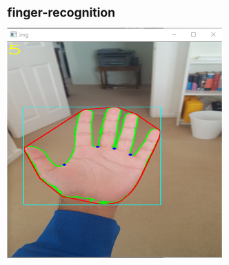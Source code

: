 # finger-recognition
![example output](https://raw.githubusercontent.com/palvindersander/finger-recognition/master/exampleoutput.png?token=AFTRBFAJNGAECTUIXH3VNDK5NUMFO)
